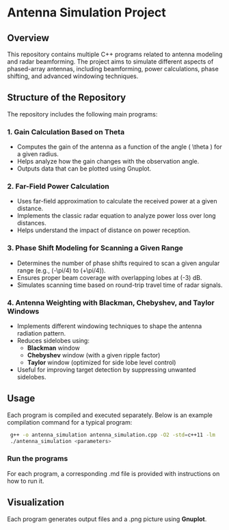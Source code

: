 # Antenna Simulation Project

## Overview
This repository contains multiple C++ programs related to antenna modeling and radar beamforming. The project aims to simulate different aspects of phased-array antennas, including beamforming, power calculations, phase shifting, and advanced windowing techniques.

## Structure of the Repository
The repository includes the following main programs:

### 1. **Gain Calculation Based on Theta**
   - Computes the gain of the antenna as a function of the angle \( \theta \) for a given radius.
   - Helps analyze how the gain changes with the observation angle.
   - Outputs data that can be plotted using Gnuplot.

### 2. **Far-Field Power Calculation**
   - Uses far-field approximation to calculate the received power at a given distance.
   - Implements the classic radar equation to analyze power loss over long distances.
   - Helps understand the impact of distance on power reception.

### 3. **Phase Shift Modeling for Scanning a Given Range**
   - Determines the number of phase shifts required to scan a given angular range (e.g., \(-\pi/4\) to \(+\pi/4\)).
   - Ensures proper beam coverage with overlapping lobes at \(-3\) dB.
   - Simulates scanning time based on round-trip travel time of radar signals.

### 4. **Antenna Weighting with Blackman, Chebyshev, and Taylor Windows**
   - Implements different windowing techniques to shape the antenna radiation pattern.
   - Reduces sidelobes using:
     - **Blackman** window
     - **Chebyshev** window (with a given ripple factor)
     - **Taylor** window (optimized for side lobe level control)
   - Useful for improving target detection by suppressing unwanted sidelobes.

## Usage
Each program is compiled and executed separately. Below is an example compilation command for a typical program:

```bash
 g++ -o antenna_simulation antenna_simulation.cpp -O2 -std=c++11 -lm
 ./antenna_simulation <parameters>
```

### Run the programs

For each program, a corresponding .md file is provided with instructions on how to run it.

## Visualization
Each program generates output files and a .png picture using **Gnuplot**. 
